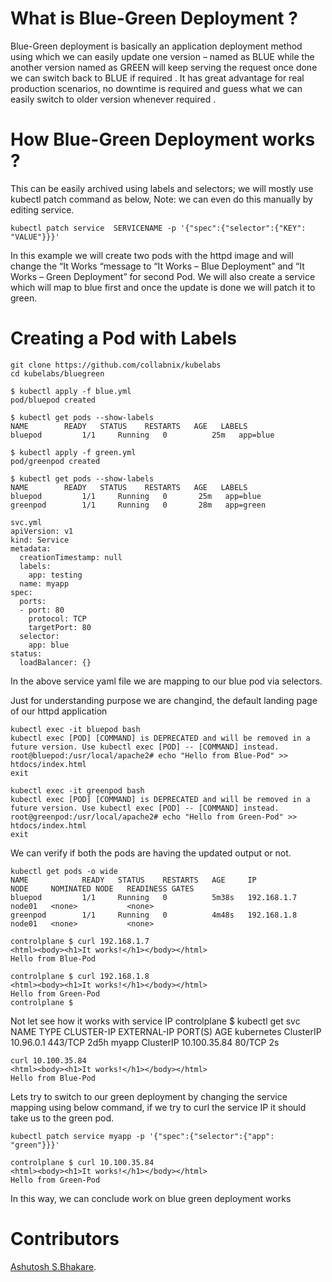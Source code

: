 # What is Blue-Green Deployment ? 
Blue-Green deployment is basically an application deployment method using which we can easily update one version – named as BLUE while the another version named as GREEN will keep serving the request once done we can switch back to BLUE if required . It has great advantage for real production scenarios, no downtime is required and guess what we can easily switch to older version whenever required .

# How Blue-Green Deployment works ? 
This can be easily archived using labels and selectors; we will mostly use kubectl patch command as below, Note: we can even do this manually by editing service.
```
kubectl patch service  SERVICENAME -p '{"spec":{"selector":{"KEY": "VALUE"}}}'
``` 
In this example we will create two pods with the httpd image and will change the “It Works “message to “It Works – Blue Deployment” and “It Works – Green Deployment” for second Pod. We will also create a service which will map to blue first and once the update is done we will patch it to green. 

# Creating a Pod with Labels
```
git clone https://github.com/collabnix/kubelabs
cd kubelabs/bluegreen
```
```
$ kubectl apply -f blue.yml 
pod/bluepod created
```

```
$ kubectl get pods --show-labels
NAME        READY   STATUS    RESTARTS   AGE   LABELS
bluepod         1/1     Running   0          25m   app=blue

$ kubectl apply -f green.yml 
pod/greenpod created
```

```
$ kubectl get pods --show-labels
NAME        READY   STATUS    RESTARTS   AGE   LABELS
bluepod         1/1     Running   0       25m   app=blue
greenpod        1/1     Running   0       28m   app=green
```

```
svc.yml
apiVersion: v1
kind: Service
metadata:
  creationTimestamp: null
  labels:
    app: testing
  name: myapp
spec:
  ports:
  - port: 80
    protocol: TCP
    targetPort: 80
  selector:
    app: blue
status:
  loadBalancer: {}
```
In the above service yaml file we are mapping to our blue pod  via selectors. 

Just for understanding purpose we are changind, the default landing page of our httpd application
```
kubectl exec -it bluepod bash
kubectl exec [POD] [COMMAND] is DEPRECATED and will be removed in a future version. Use kubectl exec [POD] -- [COMMAND] instead.
root@bluepod:/usr/local/apache2# echo "Hello from Blue-Pod" >> htdocs/index.html 
exit
```
```
kubectl exec -it greenpod bash
kubectl exec [POD] [COMMAND] is DEPRECATED and will be removed in a future version. Use kubectl exec [POD] -- [COMMAND] instead.
root@greenpod:/usr/local/apache2# echo "Hello from Green-Pod" >> htdocs/index.html 
exit
```
We can verify if both the pods are having the updated output or not. 
```
kubectl get pods -o wide
NAME            READY   STATUS    RESTARTS   AGE     IP            NODE     NOMINATED NODE   READINESS GATES
bluepod         1/1     Running   0          5m38s   192.168.1.7   node01   <none>           <none>
greenpod        1/1     Running   0          4m48s   192.168.1.8   node01   <none>           <none>

controlplane $ curl 192.168.1.7
<html><body><h1>It works!</h1></body></html>
Hello from Blue-Pod

controlplane $ curl 192.168.1.8
<html><body><h1>It works!</h1></body></html>
Hello from Green-Pod
controlplane $ 
```
Not let see how it works with service IP 
controlplane $ kubectl get svc
NAME         TYPE        CLUSTER-IP     EXTERNAL-IP   PORT(S)   AGE
kubernetes   ClusterIP   10.96.0.1      <none>        443/TCP   2d5h
myapp        ClusterIP   10.100.35.84   <none>        80/TCP    2s
```
curl 10.100.35.84
<html><body><h1>It works!</h1></body></html>
Hello from Blue-Pod
```
Lets try to switch to our green deployment by changing the service mapping using below command, if we try to curl the service IP it should take us to the green pod. 
```
kubectl patch service myapp -p '{"spec":{"selector":{"app": "green"}}}'

controlplane $ curl 10.100.35.84
<html><body><h1>It works!</h1></body></html>
Hello from Green-Pod
```

In this way, we can conclude work on blue green deployment works

# Contributors
[Ashutosh S.Bhakare](https://www.linkedin.com/in/abhakare/).


